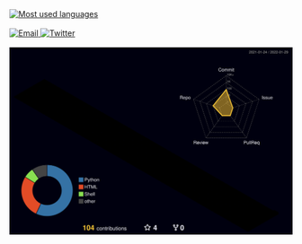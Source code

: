 <a href="https://github.com/andrea-varesio">
  <img src="https://github-readme-stats.vercel.app/api/top-langs/?username=andrea-varesio&layout=compact&card_width=364&theme=blueberry&text_color=fff&title_color=fff&bg_color=161b22&border_color=aaa&border_radius=0&hide_border=true&langs_count=10" alt="Most used languages" />
</a>
<br /><br />
<a href="https://www.andreavaresio.com/contact" target="_blank">
  <img src="https://img.shields.io/badge/email-black.svg?style=for-the-badge&logo=protonmail&logoColor=white" alt="Email" />
</a>
<a href="https://www.twitter.com/andreavaresio/" target="_blank">
  <img src="https://img.shields.io/badge/andreavaresio-%231DA1F2.svg?style=for-the-badge&logo=Twitter&logoColor=white" alt="Twitter" />
</a>
<br /><br />
<a href="https://www.twitter.com/andreavaresio/" target="_blank">
  <img src="https://raw.githubusercontent.com/andrea-varesio/andrea-varesio/main/profile-3d-contrib/profile-night-rainbow.svg" alt="Contributions" />
</a>
